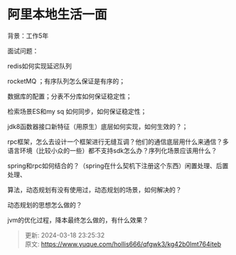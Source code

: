 # 阿里本地生活一面

背景：工作5年



面试问题：



redis如何实现延迟队列

rocketMQ ；有序队列怎么保证是有序的；

数据库的配置；分表不分库如何保证稳定性；

检索场景ES和my sq 如何同步，如何保证稳定性；

jdk8函数器接口新特征（用原生）底层如何实现，如何生效的？；

rpc框架，怎么去设计一个框架进行无缝互调？他们的通信底层用什么来通信？多语言环境（比较小众的一些）都不支持sdk怎么办？序列化场景应该用什么？

spring和rpc如何结合的？（spring在什么契机下注册这个东西）闲置处理、后置处理、

算法，动态规划有没有使用过，动态规划的场景，如何解决的？

动态规划的思想怎么做的？

jvm的优化过程，降本最终怎么做的，有什么效果？



> 更新: 2024-03-18 23:25:32  
> 原文: <https://www.yuque.com/hollis666/qfgwk3/kg42b0lmt764iteb>